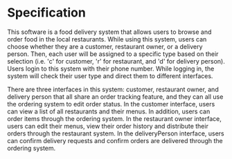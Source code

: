 # Specification
This software is a food delivery system that allows users to browse and order food in the local restaurants. While
using this system, users can choose whether they are a customer, restaurant owner, or a delivery person. Then, each
user will be assigned to a specific type based on their selection (i.e. 'c' for customer, 'r' for restaurant, and
'd' for delivery person). Users login to this system with their phone number. While logging in, the system will check
their user type and direct them to different interfaces.

There are three interfaces in this system: customer, restaurant owner, and delivery person that all share an order
tracking feature, and they can all use the ordering system to edit order status. In the customer interface, users
can view a list of all restaurants and their menus. In addition, users can order items through the ordering system.
In the restaurant owner interface, users can edit their menus, view their order history and distribute their orders
through the restaurant system. In the deliveryPerson interface, users can confirm delivery requests and confirm
orders are delivered through the ordering system.
